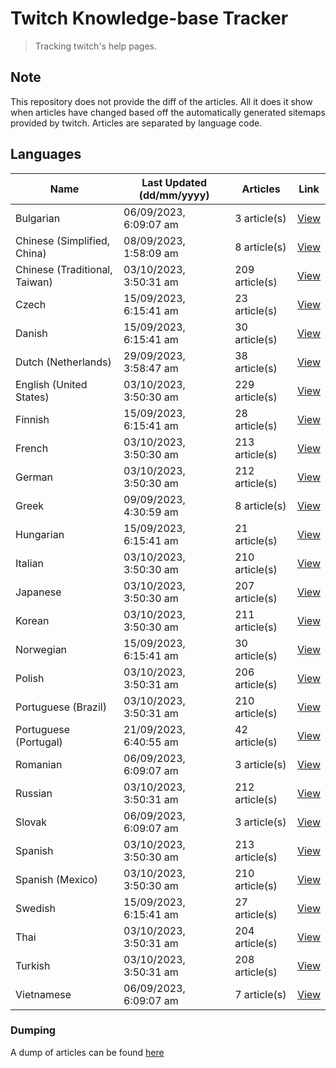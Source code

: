 # Twitch Knowledge-base Tracker
> Tracking twitch's help pages. 

## Note
This repository does not provide the diff of the articles. All it does it show when articles have changed based
off the automatically generated sitemaps provided by twitch. Articles are separated by language code.

## Languages

| Name                          | Last Updated (dd/mm/yyyy) | Articles       | Link                   |
|-------------------------------|---------------------------|----------------|------------------------|
| Bulgarian                     | 06/09/2023, 6:09:07 am    | 3 article(s)   | [View](docs/bg.md)     |
| Chinese (Simplified, China)   | 08/09/2023, 1:58:09 am    | 8 article(s)   | [View](docs/zh_CN.md)  |
| Chinese (Traditional, Taiwan) | 03/10/2023, 3:50:31 am    | 209 article(s) | [View](docs/zh_TW.md)  |
| Czech                         | 15/09/2023, 6:15:41 am    | 23 article(s)  | [View](docs/cs.md)     |
| Danish                        | 15/09/2023, 6:15:41 am    | 30 article(s)  | [View](docs/da.md)     |
| Dutch (Netherlands)           | 29/09/2023, 3:58:47 am    | 38 article(s)  | [View](docs/nl_NL.md)  |
| English (United States)       | 03/10/2023, 3:50:30 am    | 229 article(s) | [View](docs/en_US.md)  |
| Finnish                       | 15/09/2023, 6:15:41 am    | 28 article(s)  | [View](docs/fi.md)     |
| French                        | 03/10/2023, 3:50:30 am    | 213 article(s) | [View](docs/fr.md)     |
| German                        | 03/10/2023, 3:50:30 am    | 212 article(s) | [View](docs/de.md)     |
| Greek                         | 09/09/2023, 4:30:59 am    | 8 article(s)   | [View](docs/el.md)     |
| Hungarian                     | 15/09/2023, 6:15:41 am    | 21 article(s)  | [View](docs/hu.md)     |
| Italian                       | 03/10/2023, 3:50:30 am    | 210 article(s) | [View](docs/it.md)     |
| Japanese                      | 03/10/2023, 3:50:30 am    | 207 article(s) | [View](docs/ja.md)     |
| Korean                        | 03/10/2023, 3:50:30 am    | 211 article(s) | [View](docs/ko.md)     |
| Norwegian                     | 15/09/2023, 6:15:41 am    | 30 article(s)  | [View](docs/no.md)     |
| Polish                        | 03/10/2023, 3:50:31 am    | 206 article(s) | [View](docs/pl.md)     |
| Portuguese (Brazil)           | 03/10/2023, 3:50:31 am    | 210 article(s) | [View](docs/pt_BR.md)  |
| Portuguese (Portugal)         | 21/09/2023, 6:40:55 am    | 42 article(s)  | [View](docs/pt_PT.md)  |
| Romanian                      | 06/09/2023, 6:09:07 am    | 3 article(s)   | [View](docs/ro.md)     |
| Russian                       | 03/10/2023, 3:50:31 am    | 212 article(s) | [View](docs/ru.md)     |
| Slovak                        | 06/09/2023, 6:09:07 am    | 3 article(s)   | [View](docs/sk.md)     |
| Spanish                       | 03/10/2023, 3:50:30 am    | 213 article(s) | [View](docs/es.md)     |
| Spanish (Mexico)              | 03/10/2023, 3:50:30 am    | 210 article(s) | [View](docs/es_MX.md)  |
| Swedish                       | 15/09/2023, 6:15:41 am    | 27 article(s)  | [View](docs/sv.md)     |
| Thai                          | 03/10/2023, 3:50:31 am    | 204 article(s) | [View](docs/th.md)     |
| Turkish                       | 03/10/2023, 3:50:31 am    | 208 article(s) | [View](docs/tr.md)     |
| Vietnamese                    | 06/09/2023, 6:09:07 am    | 7 article(s)   | [View](docs/vi.md)     |

### Dumping
A dump of articles can be found [here](docs/RAW.md)